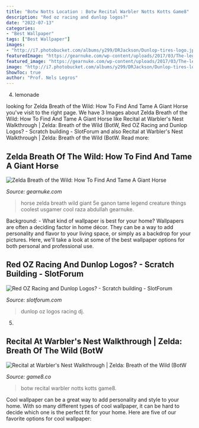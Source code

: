```yaml
---
title: "Botw Notts Location : Botw Recital Warbler Notts Kotts Game8"
description: "Red oz racing and dunlop logos?"
date: "2022-07-13"
categories:
- "Best Wallpaper"
tags: ["Best Wallpaper"]
images:
- "http://i7.photobucket.com/albums/y299/DRJackson/Dunlop-tires-logo.jpg"
featuredImage: "https://gearnuke.com/wp-content/uploads/2017/03/The-legend-of-zelda-Breath-of-the-wild-Giant-horse.jpg"
featured_image: "https://gearnuke.com/wp-content/uploads/2017/03/The-legend-of-zelda-Breath-of-the-wild-Giant-horse.jpg"
image: "http://i7.photobucket.com/albums/y299/DRJackson/Dunlop-tires-logo.jpg"
ShowToc: true
author: "Prof. Nels Legros"
---
```



4. lemonade 

	

		
looking for Zelda Breath of the Wild: How To Find And Tame A Giant Horse you've visit to the right page. We have 3 Images about Zelda Breath of the Wild: How To Find And Tame A Giant Horse like Recital at Warbler&#039;s Nest Walkthrough | Zelda: Breath of the Wild (BotW, Red OZ Racing and Dunlop Logos? - Scratch building - SlotForum and also Recital at Warbler&#039;s Nest Walkthrough | Zelda: Breath of the Wild (BotW. Read more:
		
    
## Zelda Breath Of The Wild: How To Find And Tame A Giant Horse

<img loading=lazy src="https://gearnuke.com/wp-content/uploads/2017/03/The-legend-of-zelda-Breath-of-the-wild-Giant-horse.jpg" onerror="this.onerror=null;this.src='https://tse1.mm.bing.net/th?id=OIP.Hyv46Ti7ttdJR1apEYC7EAHaEK&amp;pid=15.1';" alt="Zelda Breath of the Wild: How To Find And Tame A Giant Horse">

_Source: gearnuke.com_

>horse zelda breath wild giant 5e ganon tame legend creature things coolest usgamer cool raza abdullah gearnuke. 

	

Background: - What kind of wallpaper is best for your home?
Wallpapers are often a deciding factor in home décor. They can be a way to add personality and flavor to your living space, or simply as a backdrop for your pictures. Here, we'll take a look at some of the best wallpaper options for both personal and professional use.

    
## Red OZ Racing And Dunlop Logos? - Scratch Building - SlotForum

<img loading=lazy src="http://i7.photobucket.com/albums/y299/DRJackson/Dunlop-tires-logo.jpg" onerror="this.onerror=null;this.src='https://tse3.mm.bing.net/th?id=OIP.obNrder0IB6o2XMZuxs4_AHaBK&amp;pid=15.1';" alt="Red OZ Racing and Dunlop Logos? - Scratch building - SlotForum">

_Source: slotforum.com_

>dunlop oz logos racing dj. 

	

5.

    
## Recital At Warbler&#039;s Nest Walkthrough | Zelda: Breath Of The Wild (BotW

<img loading=lazy src="https://img.game8.co/3293063/4c2c5d3f04217af9cb0275ecb039cd56.jpeg/show" onerror="this.onerror=null;this.src='https://tse4.mm.bing.net/th?id=OIP.HB1H0iNgVXmcc--L03YqVgAAAA&amp;pid=15.1';" alt="Recital at Warbler&#039;s Nest Walkthrough | Zelda: Breath of the Wild (BotW">

_Source: game8.co_

>botw recital warbler notts kotts game8. 

	

Cool wallpaper can be a great way to add personality and style to your home. With so many different types of cool wallpaper, it can be hard to decide which one is the perfect fit for your home. Here are five of our favorite options for cool wallpaper: 

